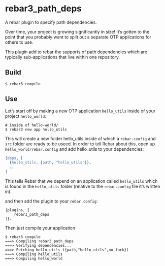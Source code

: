 rebar3_path_deps
=====

A rebar plugin to specify path dependencies.

Over time, your project is growing significantly in size! It’s gotten to the point that
you probably want to split out a separate OTP applications for others to use.

This plugin add to rebar the  supports of path dependencies which are typically sub-applications
that live within one repository.

Build
-----

    $ rebar3 compile

Use
---

Let’s start off by making a new OTP application `hello_utils` inside of your  project `hello_world`:


    # inside of hello-world/
    $ rebar3 new app hello_utils

This will create a new folder hello_utils inside of which a `rebar.config` and `src` folder are ready to be useed.
In order to tell Rebar about this, open up `hello_world/rebar.config` and add hello_utils to your dependencies:

```erlang
{deps, [
  {hello_utils, {path, "hello_utils"}},
  ..
]

```

This tells Rebar that we depend on an application called `hello_utils` which is found in the `hello_utils`
folder (relative to the `rebar.config` file it’s written in).


and then add the plugin to your `rebar.config`:

    {plugins, [
        rebar3_path_deps
    ]}.

Then just compile your application

    $ rebar3 compile
    ===> Compiling rebar3_path_deps
    ===> Verifying dependencies...
    ===> Fetching hello_utils ({path,"hello_utils",no_lock})
    ===> Compiling hello_utils
    ===> Compiling hello_world
